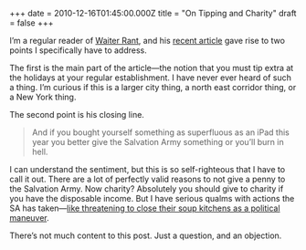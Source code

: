 +++
date = 2010-12-16T01:45:00.000Z
title = "On Tipping and Charity"
draft = false
+++


<div><p>I&#8217;m a regular reader of  <a href="http://waiterrant.net/">Waiter Rant</a>, and his <a href="http://waiterrant.net/?p=2284">recent article</a> gave rise to two points I specifically have to address.</p>
<p>The first is the main part of the article&#8212;the notion that you must tip extra at the holidays at your regular establishment. I have never ever heard of such a thing. I&#8217;m curious if this is a larger city thing, a north east corridor thing, or a New York thing.</p>
<p>The second point is his closing line.</p>
<blockquote>
<p>And if you bought yourself something as superfluous as an iPad this year you better give the Salvation Army something or you’ll burn in hell.</p>
</blockquote>
<p>I can understand the sentiment, but this is so self-righteous that I have to call it out. There are a lot of perfectly valid reasons to not give a penny to the Salvation Army. Now charity? Absolutely you should give to charity if you have the disposable income. But I have serious qualms with actions the SA has taken&#8212;<a href="http://chicago.gopride.com/news/article.cfm/ArticleID/1824489">like threatening to close their soup kitchens as a political maneuver</a>.</p>
<p>There&#8217;s not much content to this post. Just a question, and an objection.</p></div>